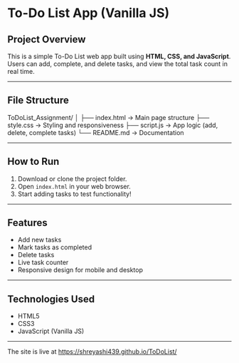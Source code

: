 # To-Do List App (Vanilla JS)

## Project Overview

This is a simple To-Do List web app built using **HTML, CSS, and JavaScript**.  
Users can add, complete, and delete tasks, and view the total task count in real time.

---

## File Structure

ToDoList_Assignment/
│
├── index.html → Main page structure
├── style.css → Styling and responsiveness
├── script.js → App logic (add, delete, complete tasks)
└── README.md → Documentation

---

## How to Run

1. Download or clone the project folder.
2. Open `index.html` in your web browser.
3. Start adding tasks to test functionality!

---

## Features

- Add new tasks
- Mark tasks as completed
- Delete tasks
- Live task counter
- Responsive design for mobile and desktop

---

## Technologies Used

- HTML5
- CSS3
- JavaScript (Vanilla JS)

---

The site is live at https://shreyashi439.github.io/ToDoList/

